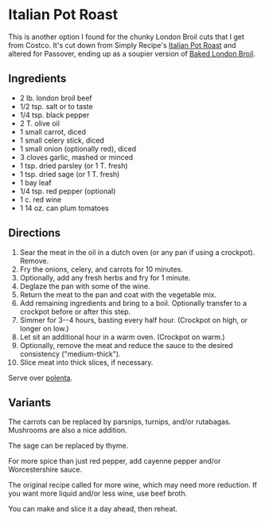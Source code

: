 [crockpot]: ../indices/crockpot.html

# Italian Pot Roast

This is another option I found for the chunky London Broil cuts that I get from Costco.  It's cut down from Simply Recipe's [Italian Pot Roast](https://www.simplyrecipes.com/recipes/italian_pot_roast/) and altered for Passover, ending up as a soupier version of [Baked London Broil](../meat/bakedLondon.md).

## Ingredients

* 2 lb. london broil beef
* 1/2 tsp. salt or to taste
* 1/4 tsp. black pepper
* 2 T. olive oil
* 1 small carrot, diced
* 1 small celery stick, diced
* 1 small onion (optionally red), diced
* 3 cloves garlic, mashed or minced
* 1 tsp. dried parsley (or 1 T. fresh)
* 1 tsp. dried sage (or 1 T. fresh)
* 1 bay leaf
* 1/4 tsp. red pepper (optional)
* 1 c. red wine
* 1 14 oz. can plum tomatoes


## Directions

1. Sear the meat in the oil in a dutch oven (or any pan if using a crockpot).  Remove.
2. Fry the onions, celery, and carrots for 10 minutes.
3. Optionally, add any fresh herbs and fry for 1 minute.
4. Deglaze the pan with some of the wine.
5. Return the meat to the pan and coat with the vegetable mix.
6. Add remaining ingredients and bring to a boil.  Optionally transfer to a crockpot before or after this step.
7. Simmer for 3--4 hours, basting every half hour.  (Crockpot on high, or longer on low.)
8. Let sit an additional hour in a warm oven.  (Crockpot on warm.)
9. Optionally, remove the meat and reduce the sauce to the desired consistency ("medium-thick").
10. Slice meat into thick slices, if necessary.

Serve over [polenta](../vegetables/polenta.md).

## Variants

The carrots can be replaced by parsnips, turnips, and/or rutabagas.  Mushrooms are also a nice addition.

The sage can be replaced by thyme.

For more spice than just red pepper, add cayenne pepper and/or Worcestershire sauce.

The original recipe called for more wine, which may need more reduction.  If you want more liquid and/or less wine, use beef broth.

You can make and slice it a day ahead, then reheat.
